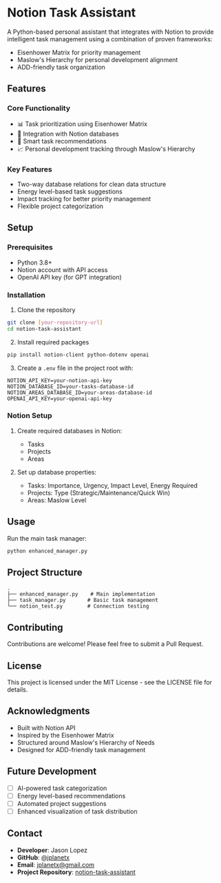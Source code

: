 # Notion Task Assistant

A Python-based personal assistant that integrates with Notion to provide intelligent task management using a combination of proven frameworks:
- Eisenhower Matrix for priority management
- Maslow's Hierarchy for personal development alignment
- ADD-friendly task organization

## Features

### Core Functionality
- 📊 Task prioritization using Eisenhower Matrix
- 🔄 Integration with Notion databases
- 🎯 Smart task recommendations
- 📈 Personal development tracking through Maslow's Hierarchy

### Key Features
- Two-way database relations for clean data structure
- Energy level-based task suggestions
- Impact tracking for better priority management
- Flexible project categorization

## Setup

### Prerequisites
- Python 3.8+
- Notion account with API access
- OpenAI API key (for GPT integration)

### Installation
1. Clone the repository
```bash
git clone [your-repository-url]
cd notion-task-assistant
```

2. Install required packages
```bash
pip install notion-client python-dotenv openai
```

3. Create a `.env` file in the project root with:
```
NOTION_API_KEY=your-notion-api-key
NOTION_DATABASE_ID=your-tasks-database-id
NOTION_AREAS_DATABASE_ID=your-areas-database-id
OPENAI_API_KEY=your-openai-api-key
```

### Notion Setup
1. Create required databases in Notion:
   - Tasks
   - Projects
   - Areas

2. Set up database properties:
   - Tasks: Importance, Urgency, Impact Level, Energy Required
   - Projects: Type (Strategic/Maintenance/Quick Win)
   - Areas: Maslow Level

## Usage

Run the main task manager:
```bash
python enhanced_manager.py
```

## Project Structure
```
.
├── enhanced_manager.py    # Main implementation
├── task_manager.py       # Basic task management
└── notion_test.py        # Connection testing
```

## Contributing
Contributions are welcome! Please feel free to submit a Pull Request.

## License
This project is licensed under the MIT License - see the LICENSE file for details.

## Acknowledgments
- Built with Notion API
- Inspired by the Eisenhower Matrix
- Structured around Maslow's Hierarchy of Needs
- Designed for ADD-friendly task management

## Future Development
- [ ] AI-powered task categorization
- [ ] Energy level-based recommendations
- [ ] Automated project suggestions
- [ ] Enhanced visualization of task distribution

## Contact
- **Developer**: Jason Lopez
- **GitHub**: [@jplanetx](https://github.com/jplanetx)
- **Email**: jplanetx@gmail.com
- **Project Repository**: [notion-task-assistant](https://github.com/jplanetx/notion-task-assistant)
